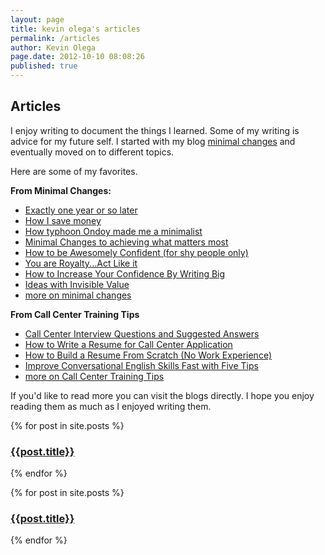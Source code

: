 ```yaml
---
layout: page
title: kevin olega's articles
permalink: /articles
author: Kevin Olega
page.date: 2012-10-10 08:08:26
published: true
---
```


Articles
--------

I enjoy writing to document the things I learned. Some of my writing is advice for my future self. I started with my blog [minimal changes](http://minimalchanges.com) and eventually moved on to different topics.

Here are some of my favorites.

**From Minimal Changes:**

*   [Exactly one year or so later](http://minimalchanges.com/exactly-one-year-or-so-later)
*   [How I save money](http://minimalchanges.com/how-i-save-money)
*   [How typhoon Ondoy made me a minimalist](http://philippineislandliving.com/how-typhoon-ondoy-made-me-a-minimalist)
*   [Minimal Changes to achieving what matters most](http://minimalchanges.com/minimal-changes-to-achieving-what-matters-most)
*   [How to be Awesomely Confident (for shy people only)](http://minimalchanges.com/how-to-be-awesomely-confident-for-shy-people-only)
*   [You are Royalty...Act Like it](http://minimalchanges.com/you-are-royalty-act-like-it)
*   [How to Increase Your Confidence By Writing Big](http://minimalchanges.com/how-to-increase-your-confidence-by-writing-big)
*   [Ideas with Invisible Value](http://minimalchanges.com/ideas-with-invisible-value)
*   [more on minimal changes](http://minimalchanges.com)

**From Call Center Training Tips**

*   [Call Center Interview Questions and Suggested Answers](http://callcentertrainingtips.com/call-center-interview-questions-and-suggested-answers)
*   [How to Write a Resume for Call Center Application](http://callcentertrainingtips.com/how-to-write-a-resume-for-call-center-application/)
*   [How to Build a Resume From Scratch (No Work Experience)](http://callcentertrainingtips.com/how-to-build-a-call-center-resume-from-scratch-no-work-experience/)
*   [Improve Conversational English Skills Fast with Five Tips](http://callcentertrainingtips.com/english-tips/)
*   [more on Call Center Training Tips](http://callcentertrainingtips.com)

If you'd like to read more you can visit the blogs directly. I hope you enjoy reading them as much as I enjoyed writing them.

{% for post in site.posts %}
<h3><a href="{{post.url | prepend: site.baseurl}}">{{post.title}}</a></h3>
{% endfor %}

{% for post in site.posts %}
<h3><a href="{{post.url | prepend: site.baseurl}}">{{post.title}}</a></h3>
{% endfor %}
